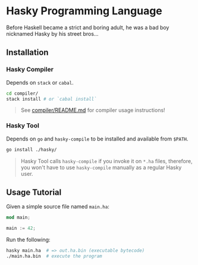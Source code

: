 # Hasky Programming Language

Before Haskell became a strict and boring adult, he was a bad boy nicknamed
Hasky by his street bros...

## Installation

### Hasky Compiler

Depends on `stack` or `cabal`.

```bash
cd compiler/
stack install # or `cabal install`
```

> See [compiler/README.md](compiler/README.md) for compiler usage instructions!

### Hasky Tool

Depends on `go` and `hasky-compile` to be installed and available from `$PATH`.

```bash
go install ./hasky/
```

> Hasky Tool calls `hasky-compile` if you invoke it on `*.ha` files, therefore,
> you won't have to use `hasky-compile` manually as a regular Hasky user.

## Usage Tutorial

Given a simple source file named `main.ha`:

```rs
mod main;

main := 42;
```

Run the following:

```bash
hasky main.ha  # => out.ha.bin (executable bytecode)
./main.ha.bin  # execute the program
```
